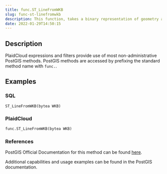 ```yaml
---
title: func.ST_LineFromWKB
slug: func-st-linefromwkb
description: This function, takes a binary representation of geometry and a Spatial Reference System ID (SRID) and creates the appropriate geometry type
date: 2022-01-29T14:50:15
---
```



## Description


PlaidCloud expressions and filters provide use of most non-administrative PostGIS methods. PostGIS methods are accessed by prefixing the standard method name with `func.`.



## Examples


### SQL



```
ST_LineFromWKB(bytea WKB)  

```


### PlaidCloud



```python
func.ST_LineFromWKB(bytea WKB)  

```


### References


PostGIS Official Documentation for this method can be found [here](https://postgis.net/docs/manual-3.1/ST_LineFromWKB.html).



Additional capabilities and usage examples can be found in the PostGIS documentation.

